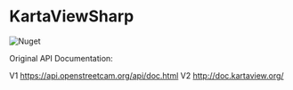 # KartaViewSharp
![Nuget](https://img.shields.io/nuget/v/KartaViewSharp)

Original API Documentation:

V1 https://api.openstreetcam.org/api/doc.html
V2 http://doc.kartaview.org/
